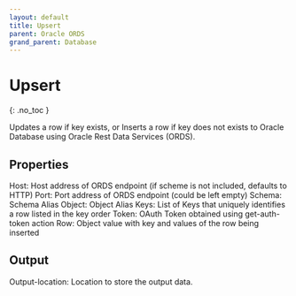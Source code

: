 ```yaml
---
layout: default
title: Upsert
parent: Oracle ORDS
grand_parent: Database
---
```


# Upsert
{: .no_toc }

Updates a row if key exists, or Inserts a row if key does not exists to Oracle Database using Oracle Rest Data Services (ORDS).

## Properties
Host: Host address of ORDS endpoint (if scheme is not included, defaults to HTTP)
Port: Port address of ORDS endpoint (could be left empty)
Schema: Schema Alias
Object: Object Alias
Keys: List of Keys that uniquely identifies a row listed in the key order
Token: OAuth Token obtained using get-auth-token action
Row: Object value with key and values of the row being inserted

## Output
Output-location: Location to store the output data.
